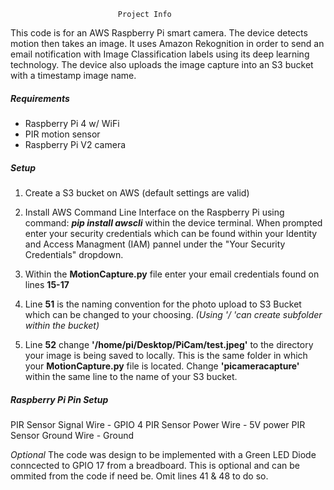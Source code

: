 							Project Info

This code is for an AWS Raspberry Pi smart camera. The device detects motion then takes an image. It uses Amazon Rekognition in order to send an email notification with Image Classification labels using its deep learning technology. The device also uploads the image capture into an S3 bucket with a timestamp image name. 

##### Requirements
- Raspberry Pi 4 w/ WiFi
- PIR motion sensor 
- Raspberry Pi V2 camera

##### Setup
1. Create a S3 bucket on AWS (default settings are valid)

2. Install AWS Command Line Interface on the Raspberry Pi using command: ***pip install awscli*** within the device terminal. When prompted enter your security credentials which can be found within your Identity and Access Managment (IAM) pannel under the "Your Security Credentials" dropdown.

3. Within the **MotionCapture.py** file enter your email credentials found on lines **15-17**

4. Line **51** is the naming convention for the photo upload to S3 Bucket which can be changed to your choosing. *(Using '/ 'can create subfolder within the bucket)*

5. Line **52** change **'/home/pi/Desktop/PiCam/test.jpeg'** to the directory your image is being saved to locally. This is the same folder in which your **MotionCapture.py** file is located. Change **'picameracapture'** within the same line to the name of your S3 bucket. 

##### Raspberry Pi Pin Setup
PIR Sensor Signal Wire - GPIO 4
PIR Sensor Power Wire - 5V power
PIR Sensor Ground Wire - Ground

*Optional*
The code was design to be implemented with a Green LED Diode conncected to GPIO 17 from a breadboard. This is optional and can be ommited from the code if need be. Omit lines 41 & 48 to do so.

